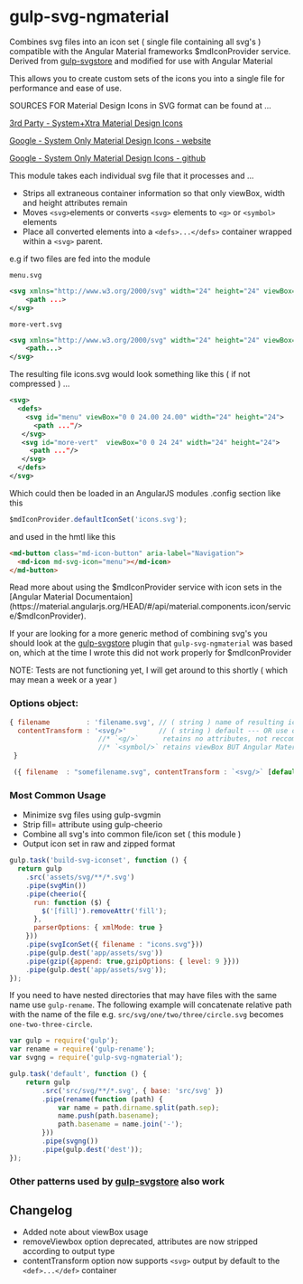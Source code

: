 gulp-svg-ngmaterial 
=============

Combines svg files into an icon set ( single file containing all svg's ) compatible with the Angular Material frameworks $mdIconProvider service. Derived from [gulp-svgstore](https://github.com/w0rm/gulp-svgstore) and modified for use with Angular Material

This allows you to create custom sets of the icons you into a single file for performance and ease of use. 

SOURCES FOR Material Design Icons in SVG format can be found at ... 

[3rd Party - System+Xtra Material Design Icons](www.materialdesignicons.com)

[Google - System Only Material Design Icons - website](https://www.google.com/design/icons/) 

[Google - System Only Material Design Icons - github](https://github.com/google/material-design-icons) 

This module takes each individual svg file that it processes and ...  
* Strips all extraneous container information so that only viewBox, width and height attributes remain
* Moves `<svg>`elements or converts `<svg>` elements to `<g>` or `<symbol>` elements
* Place all converted elements into a `<defs>...</defs>` container wrapped within a `<svg>` parent.  

e.g if two files are fed into the module 

`menu.svg`
```xml
<svg xmlns="http://www.w3.org/2000/svg" width="24" height="24" viewBox="0 0 24 24">
    <path ...>
</svg>
```
`more-vert.svg`
```xml
<svg xmlns="http://www.w3.org/2000/svg" width="24" height="24" viewBox="0 0 24 24">
    <path...>
</svg>
```

The resulting file icons.svg would look something like this ( if not compressed ) ... 
```xml
<svg>
  <defs>
    <svg id="menu" viewBox="0 0 24.00 24.00" width="24" height="24">
      <path ..."/>
   </svg>
   <svg id="more-vert"  viewBox="0 0 24 24" width="24" height="24">
     <path ..."/>    
   </svg>
  </defs>
</svg>
```
Which could then be loaded in an AngularJS modules .config section like this 
```js
$mdIconProvider.defaultIconSet('icons.svg');
```
and used in the hmtl like this 
```html
<md-button class="md-icon-button" aria-label="Navigation">
  <md-icon md-svg-icon="menu"></md-icon>
</md-button>
```
Read more about using the $mdIconProvider service with icon sets in the [Angular Material Documentaion](https://material.angularjs.org/HEAD/#/api/material.components.icon/service/$mdIconProvider).

If your are looking for a more generic method of combining svg's you should look at the [gulp-svgstore](https://github.com/w0rm/gulp-svgstore) plugin that `gulp-svg-ngmaterial` was based on, which at the time I wrote this did not work properly for $mdIconProvider

NOTE: Tests are not functioning yet, I will get around to this shortly ( which may mean a week or a year ) 

### Options object:

```js
{ filename         : 'filename.svg', // ( string ) name of resulting icon set file 
  contentTransform : '<svg/>'        // ( string ) default --- OR use one of the names below  
                      //* `<g/>`      retains no attributes, not reccomended 
                      //* `<symbol/>` retains viewBox BUT Angular Material not currently supporting   
 }
```

```js
 ({ filename  : "somefilename.svg", contentTransform : `<svg/>` [default so not actually required]})
```

### Most Common Usage
* Minimize svg files using gulp-svgmin
* Strip fill= attribute using gulp-cheerio
* Combine all svg's into common file/icon set ( this module )
* Output icon set in raw and zipped format

```js
gulp.task('build-svg-iconset', function () {
  return gulp
    .src('assets/svg/**/*.svg')
    .pipe(svgMin())
    .pipe(cheerio({
      run: function ($) {
        $('[fill]').removeAttr('fill');
      },
      parserOptions: { xmlMode: true }
    }))
    .pipe(svgIconSet({ filename : "icons.svg"}))
    .pipe(gulp.dest('app/assets/svg'))
    .pipe(gzip({append: true,gzipOptions: { level: 9 }}))
    .pipe(gulp.dest('app/assets/svg'));
});
```

If you need to have nested directories that may have files with the same name
use `gulp-rename`. The following example will concatenate relative path with the
name of the file e.g. `src/svg/one/two/three/circle.svg` becomes `one-two-three-circle`.

```js
var gulp = require('gulp');
var rename = require('gulp-rename');
var svgng = require('gulp-svg-ngmaterial');

gulp.task('default', function () {
    return gulp
        .src('src/svg/**/*.svg', { base: 'src/svg' })
        .pipe(rename(function (path) {
            var name = path.dirname.split(path.sep);
            name.push(path.basename);
            path.basename = name.join('-');
        }))
        .pipe(svgng())
        .pipe(gulp.dest('dest'));
});
```

### Other patterns used by [gulp-svgstore](https://github.com/w0rm/gulp-svgstore) also work

## Changelog
* Added note about viewBox usage 
* removeViewbox option deprecated, attributes are now stripped according to output type
* contentTransform option now supports `<svg>` output by default to the `<def>...</def>` container

